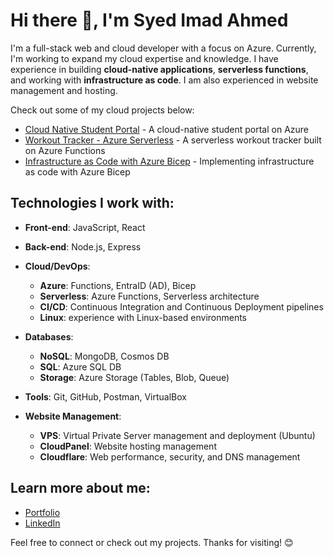 # Hi there 👋, I'm Syed Imad Ahmed

I'm a full-stack web and cloud developer with a focus on Azure. Currently, I'm working to expand my cloud expertise and knowledge. I have experience in building **cloud-native applications**, **serverless functions**, and working with **infrastructure as code**. I am also experienced in website management and hosting.

Check out some of my cloud projects below:

- [Cloud Native Student Portal](https://github.com/imadahmed101/student-portal-azure-cloudnative) - A cloud-native student portal on Azure
- [Workout Tracker - Azure Serverless](https://github.com/imadahmed101/workout-tracker-azure-serverless) - A serverless workout tracker built on Azure Functions
- [Infrastructure as Code with Azure Bicep](https://github.com/imadahmed101/webapp-iac-azure-bicep) - Implementing infrastructure as code with Azure Bicep

## Technologies I work with:

- **Front-end**: JavaScript, React
- **Back-end**: Node.js, Express
- **Cloud/DevOps**: 
  - **Azure**: Functions, EntraID (AD), Bicep
  - **Serverless**: Azure Functions, Serverless architecture
  - **CI/CD**: Continuous Integration and Continuous Deployment pipelines
  - **Linux**: experience with Linux-based environments

- **Databases**: 
  - **NoSQL**: MongoDB, Cosmos DB
  - **SQL**: Azure SQL DB
  - **Storage**: Azure Storage (Tables, Blob, Queue)

- **Tools**: Git, GitHub, Postman, VirtualBox
  
- **Website Management**:
  - **VPS**: Virtual Private Server management and deployment (Ubuntu)
  - **CloudPanel**: Website hosting management
  - **Cloudflare**: Web performance, security, and DNS management

## Learn more about me:
- [Portfolio](https://syedimadahmed.com)
- [LinkedIn](https://linkedin.com/in/syed-imad-ahmed)

Feel free to connect or check out my projects. Thanks for visiting! 😊
